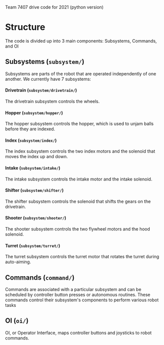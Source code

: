 Team 7407 drive code for 2021 (python version)

# Structure
The code is divided up into 3 main components: Subsystems, Commands, and OI


## Subsystems (`subsystem/`)
Subsystems are parts of the robot that are operated independently of one another. We currently have 7 subsystems:

#### Drivetrain (`subsystem/drivetrain/`)
The drivetrain subsystem controls the wheels.

#### Hopper (`subsystem/hopper/`)
The hopper subsystem controls the hopper, which is used to unjam balls before they are indexed.

#### Index (`subsystem/index/`)
The index subsystem controls the two index motors and the solenoid that moves the index up and down.

#### Intake (`subsystem/intake/`)
The intake subsystem controls the intake motor and the intake solenoid.

#### Shifter (`subsystem/shifter/`)
The shifter subsystem controls the solenoid that shifts the gears on the drivetrain.

#### Shooter (`subsystem/shooter/`)
The shooter subsystem controls the two flywheel motors and the hood solenoid.

#### Turret (`subsystem/turret/`)
The turret subsystem controls the turret motor that rotates the turret during auto-aiming.


## Commands (`command/`)
Commands are associated with a particular subsystem and can be scheduled by controller button presses or autonomous
routines. These commands control their subsystem's components to perform various robot tasks


## OI (`oi/`)
OI, or Operator Interface, maps controller buttons and joysticks to robot commands. 